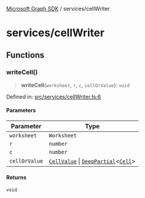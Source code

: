 [Microsoft Graph SDK](../README.md) / services/cellWriter

# services/cellWriter

## Functions

### writeCell()

> **writeCell**(`worksheet`, `r`, `c`, `cellOrValue`): `void`

Defined in: [src/services/cellWriter.ts:6](https://github.com/Future-Secure-AI/sharepoint-workbook/blob/main/src/services/cellWriter.ts#L6)

#### Parameters

| Parameter | Type |
| ------ | ------ |
| `worksheet` | `Worksheet` |
| `r` | `number` |
| `c` | `number` |
| `cellOrValue` | [`CellValue`](../models/Cell.md#cellvalue-1) \| [`DeepPartial`](../models/DeepPartial.md#deeppartial)\<[`Cell`](../models/Cell.md#cell)\> |

#### Returns

`void`
